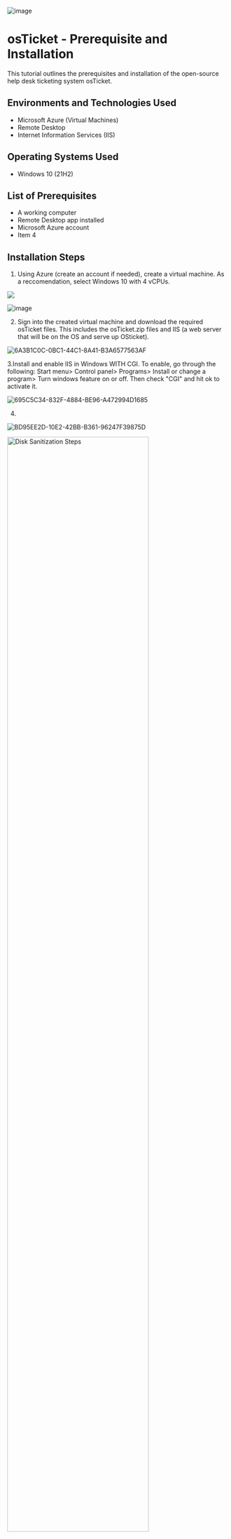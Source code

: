 
![image](https://github.com/user-attachments/assets/9f67f734-c4aa-48f2-b351-e527d95f7a92)



<h1>osTicket - Prerequisite and Installation</h1>
This tutorial outlines the prerequisites and installation of the open-source help desk ticketing system osTicket.<br />


<h2>Environments and Technologies Used</h2>

- Microsoft Azure (Virtual Machines)
- Remote Desktop
- Internet Information Services (IIS)

<h2>Operating Systems Used </h2>

- Windows 10</b> (21H2)

<h2>List of Prerequisites</h2>

- A working computer
- Remote Desktop app installed
- Microsoft Azure account
- Item 4

<h2>Installation Steps</h2>

1. Using Azure (create an account if needed), create a virtual machine. As a reccomendation, select Windows 10 with 4 vCPUs.
<img src="[A9276982-8A6C-4123-B87A-A72354995706_1_105_c](https://github.com/user-attachments/assets/2c0759c3-d7f0-425a-8f53-a6b6d530b4ac)" >

![image](https://github.com/user-attachments/assets/1ce8a430-56a3-41a3-a6cf-51b104a7c0e7)



2. Sign into the created virtual machine and download the required osTicket files. This includes the osTicket.zip files and IIS (a web server that will be on the OS and serve up OSticket).


![6A3B1C0C-0BC1-44C1-8A41-B3A6577563AF](https://github.com/user-attachments/assets/2d804f18-dae4-4c78-9417-baceb4f8136b)




3.Install and enable IIS in Windows WITH CGI. To enable, go through the following: Start menu> Control panel> Programs> Install or change a program> Turn windows feature on or off. Then check "CGI" and hit ok to activate it.

![695C5C34-832F-4884-BE96-A472994D1685](https://github.com/user-attachments/assets/49d58122-f214-4042-9d8f-c4012dec29f6)



4.

![BD95EE2D-10E2-42BB-B361-96247F39875D](https://github.com/user-attachments/assets/e276c198-b520-41f4-b4a4-6ef2b0df9b83)


<p>

<img src="https://i.imgur.com/DJmEXEB.png" height="80%" width="80%" alt="Disk Sanitization Steps"/>
</p>
<p>
Lorem ipsum dolor sit amet, consectetur adipiscing elit, sed do eiusmod tempor incididunt ut labore et dolore magna aliqua. Ut enim ad minim veniam, quis nostrud exercitation ullamco laboris nisi ut aliquip ex ea commodo consequat. Duis aute irure dolor in reprehenderit in voluptate velit esse cillum dolore eu fugiat nulla pariatur.
</p>
<br />

<p>
<img src="https://i.imgur.com/DJmEXEB.png" height="80%" width="80%" alt="Disk Sanitization Steps"/>
</p>
<p>
Lorem ipsum dolor sit amet, consectetur adipiscing elit, sed do eiusmod tempor incididunt ut labore et dolore magna aliqua. Ut enim ad minim veniam, quis nostrud exercitation ullamco laboris nisi ut aliquip ex ea commodo consequat. Duis aute irure dolor in reprehenderit in voluptate velit esse cillum dolore eu fugiat nulla pariatur.
</p>
<br />
